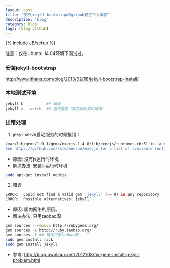 ```yaml
---
layout: post
title: "使用jekyll-bootstrap和github建立个人博客"
description: "blog"
category: blog
tags: [blog github]
---
```

{% include JB/setup %}

注意：仅在Ubuntu 14.04环境下测试过。

### 安装jekyll-bootstrap
<http://www.ithans.com/blog/2013/02/18/jekyll-bootstrap-install/>

### 本地测试环境

~~~bash
jekyll b          ## 编译
jekyll s --watch  ## 运行服务（有变动时实时编译）
~~~

### 出错处理
1. jekyll serve启动服务的时候报错：

~~~bash
/var/lib/gems/1.9.1/gems/execjs-1.4.0/lib/execjs/runtimes.rb:51:in `autodetect': Could not find a JavaScript runtime.
See https://github.com/sstephenson/execjs for a list of available runtimes. (ExecJS::RuntimeUnavailable)
~~~

- 原因: 没有js运行时环境
- 解决办法: 安装js运行时环境

~~~bash
sudo apt-get install nodejs
~~~


2. 错误

~~~bash
ERROR:  Could not find a valid gem 'jekyll' (>= 0) in any repository
ERROR:  Possible alternatives: jekyll`
~~~

- 原因: 国内网络的原因。
- 解决办法: 只用taobao源

~~~bash
gem sources --remove http://rubygems.org/
gem sources -a http://ruby.taobao.org/
gem sources -l ## 确保只有taobao源
sudo gem install rack
sudo gem install jekyll
~~~

- 参考: <http://blog.ownlinux.net/2012/08/fix-gem-install-jekyll-problem.html>
